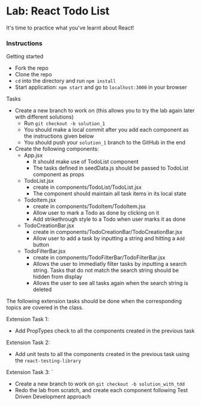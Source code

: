 # Lab: React Todo List

It's time to practice what you've learnt about React! 

### Instructions

Getting started
  - Fork the repo
  - Clone the repo
  - `cd` into the directory and run `npm install`
  - Start application: `npm start` and go to `localhost:3000` in your browser

Tasks
  - Create a new branch to work on (this allows you to try the lab again later with different solutions)
    - Run `git checkout -b solution_1`
    - You should make a local commit after you add each component as the instructions given below
    - You should push your `solution_1` branch to the GitHub in the end
  - Create the following components:
    - App.jsx
      - It should make use of TodoList component
      - The tasks defined in seedData.js should be passed to TodoList component as props
    - TodoList.jsx
      - create in components/TodoList/TodoList.jsx
      - The component should maintain all task items in its local state
    - TodoItem.jsx
      - create in components/TodoItem/TodoItem.jsx
      - Allow user to mark a Todo as done by clicking on it
      - Add strikethrough style to a Todo when user marks it as done
    - TodoCreationBar.jsx
      - create in components/TodoCreationBar/TodoCreationBar.jsx
      - Allow user to add a task by inputting a string and hitting a `Add` button
    - TodoFilterBar.jsx
      - create in components/TodoFilterBar/TodoFilterBar.jsx
      - Allows the user to immediatly filter tasks by inputting a search string. Tasks that do not match the search string should be hidden from display
      - Allows the user to see all tasks again when the search string is deleted

The following extension tasks should be done when the corresponding topics are covered in the class.

Extension Task 1:

  - Add PropTypes check to all the components created in the previous task

Extension Task 2:

  - Add unit tests to all the components created in the previous task using the `react-testing-library`

Extension Task 3:
`
  - Create a new branch to work on `git checkout -b solution_with_tdd`
  - Redo the lab from scratch, and create each component following Test Driven Development approach

